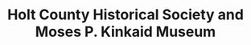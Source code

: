 ---
layout: repo
title: "Holt County Historical Society and Moses P. Kinkaid Museum"
id: 11746
permalink: repos/11746/
---
